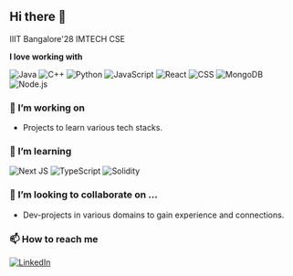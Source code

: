 ## Hi there 👋

IIIT Bangalore'28 
IMTECH CSE

**I love working with**

<div display="flex">
  <img src="https://img.shields.io/badge/java-%23ED8B00.svg?style=for-the-badge&logo=java&logoColor=white" alt="Java"/>
  <img src="https://img.shields.io/badge/c++-%2300599C.svg?style=for-the-badge&logo=c%2B%2B&logoColor=white" alt="C++"/>
  <img src="https://img.shields.io/badge/python-%2314354C.svg?style=for-the-badge&logo=python&logoColor=white" alt="Python"/>
  <img src="https://img.shields.io/badge/javascript-%23F7DF1E.svg?style=for-the-badge&logo=javascript&logoColor=black" alt="JavaScript"/>
  <img src="https://img.shields.io/badge/react-%2320232a.svg?style=for-the-badge&logo=react&logoColor=%2361DAFB" alt="React"/>
  <img src="https://img.shields.io/badge/css3-%231572B6.svg?style=for-the-badge&logo=css3&logoColor=white" alt="CSS"/>
  <img src="https://img.shields.io/badge/mongodb-%2347A248.svg?style=for-the-badge&logo=mongodb&logoColor=white" alt="MongoDB"/>
  <img src="https://img.shields.io/badge/node.js-%23339933.svg?style=for-the-badge&logo=nodedotjs&logoColor=white" alt="Node.js"/>
</div>

### 🔭 I’m working on

- Projects to learn various tech stacks.

### 🌱 I’m learning

<div display="flex">
    <img src="https://img.shields.io/badge/Next-black?style=for-the-badge&logo=next.js&logoColor=white" alt="Next JS"/>
    <img src="https://img.shields.io/badge/typescript-%23007ACC.svg?style=for-the-badge&logo=typescript&logoColor=white" alt="TypeScript"/>
    <img src="https://img.shields.io/badge/solidity-%23363636.svg?style=for-the-badge&logo=solidity&logoColor=white" alt="Solidity"/>
</div>

###  👯 I’m looking to collaborate on ...

- Dev-projects in various domains to gain experience and connections.

### 📫 How to reach me

<div display="flex">
  <a href="https://www.linkedin.com/in/ivan-bhargava/">
    <img src="https://img.shields.io/badge/linkedin-%230077B5.svg?style=for-the-badge&logo=linkedin&logoColor=white" alt="LinkedIn"/>
  </a>
</div>

<!--
**Ivan825/Ivan825** is a ✨ _special_ ✨ repository because its `README.md` (this file) appears on your GitHub profile.

Here are some ideas to get you started:

- 🔭 I’m currently working on ...
- 🌱 I’m currently learning ...
- 👯 I’m looking to collaborate on ...
- 🤔 I’m looking for help with ...
- 💬 Ask me about ...
- 📫 How to reach me: ...
- 😄 Pronouns: ...
- ⚡ Fun fact: ...
-->
